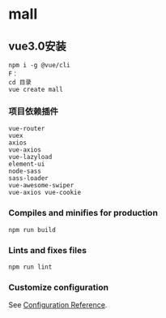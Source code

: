 # mall

## vue3.0安装
```
npm i -g @vue/cli
F：
cd 目录
vue create mall
```

### 项目依赖插件
```
vue-router
vuex
axios
vue-axios
vue-lazyload
element-ui
node-sass
sass-loader
vue-awesome-swiper
vue-axios vue-cookie
```

### Compiles and minifies for production
```
npm run build
```

### Lints and fixes files
```
npm run lint
```

### Customize configuration
See [Configuration Reference](https://cli.vuejs.org/config/).
